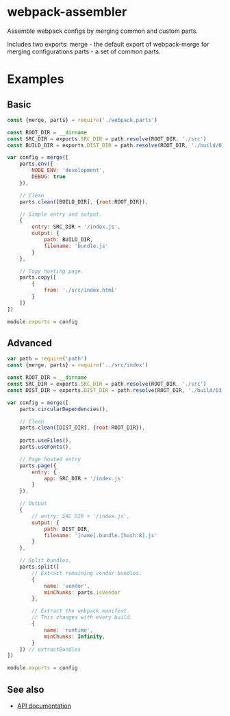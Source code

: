 # webpack-assembler
Assemble webpack configs by merging common and custom parts.

Includes two exports:
merge - the default export of webpack-merge for merging configurations
parts - a set of common parts.

# Examples

## Basic

```javascript
const {merge, parts} = require('./webpack.parts')

const ROOT_DIR = __dirname
const SRC_DIR = exports.SRC_DIR = path.resolve(ROOT_DIR, './src')
const BUILD_DIR = exports.DIST_DIR = path.resolve(ROOT_DIR, './build/01')

var config = merge([
    parts.env({
        NODE_ENV: 'development',
        DEBUG: true
    }),

    // Clean
    parts.clean([BUILD_DIR], {root:ROOT_DIR}),

    // Simple entry and output.
    {
        entry: SRC_DIR + '/index.js',
        output: {
            path: BUILD_DIR,
            filename: 'bundle.js'
        }
    },

    // Copy hosting page.
    parts.copy([
        {
            from: './src/index.html'
        }
    ])
])

module.exports = config
```

## Advanced
```javascript
var path = require('path')
const {merge, parts} = require('../src/index')

const ROOT_DIR = __dirname
const SRC_DIR = exports.SRC_DIR = path.resolve(ROOT_DIR, './src')
const DIST_DIR = exports.DIST_DIR = path.resolve(ROOT_DIR, './build/03')

var config = merge([
    parts.circularDependencies(),

    // Clean
    parts.clean([DIST_DIR], {root:ROOT_DIR}),
    
    parts.useFiles(),
    parts.useFonts(),

    // Page hosted entry
    parts.page({
        entry: {
            app: SRC_DIR + '/index.js'
        }
    }),

    // Output
    {
        // entry: SRC_DIR + '/index.js',
        output: {
            path: DIST_DIR,
            filename: '[name].bundle.[hash:8].js'
        }
    },

    // Split bundles.
    parts.split([
        // Extract remaining vendor bundles.
        {
            name: 'vendor',
            minChunks: parts.isVendor
        },

        // Extract the webpack manifest.
        // This changes with every build.
        {
            name: 'runtime',
            minChunks: Infinity,
        }
    ]) // extractBundles
])

module.exports = config
```

## See also

* [API documentation](https://github.com/bdmackie/webpack-assembler/blob/master/docs/API.md)